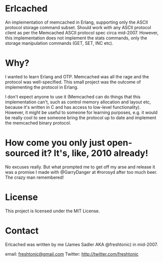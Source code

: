 # Erlcached

An implementation of memcached in Erlang, supporting only the ASCII
protocol storage command subset. Should work with any ASCII protocol
client as per the Memcached ASCII protocol spec circa mid-2007. However,
this implementation does not implement the stats commands, only the
storage manipulation commands (GET, SET, INC etc).

# Why?

I wanted to learn Erlang and OTP. Memcached was all the rage and the
protocol was well-specified. This small project was the outcome of
implementing the protocol in Erlang.

I don't expect anyone to use it (Memcached can do things that this
implementation can't, such as control memory allocation and layout etc,
because it's written in C and has access to low-level functionality).
However, it might be useful to someone for learning purposes, e.g. it
would be really cool to see someone bring the protocol up to date and
implement the memcached binary protocol.

# How come you only just open-sourced it? It's, like, 2010 already!

No excuses really. But what prompted me to get off my arse and release
it was a promise I made with @GarryDanger at #rorosyd after too much beer.
The crazy man remembered!

# License

This project is licensed under the MIT License.

# Contact

Erlcached was written by me (James Sadler AKA @freshtonic) in mid-2007.

email: freshtonic@gmail.com
Twitter: http://twitter.com/freshtonic

